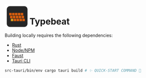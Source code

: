 <img align="left" src="./src/icons/icon.svg" alt="Typebeat logo" style="width: 80px; height: 80px;" width="80px" height="80px" />

# Typebeat

Building locally requires the following dependencies:

- [Rust](https://www.rust-lang.org/learn/get-started)
- [Node/NPM](https://nodejs.org/)
- [Faust](https://github.com/grame-cncm/faust/releases)
- [Tauri CLI](https://github.com/tauri-apps/tauri/tree/dev/tooling/cli.rs)

```bash
src-tauri/bin/env cargo tauri build # ✨ QUICK-START COMMAND 💫
```

